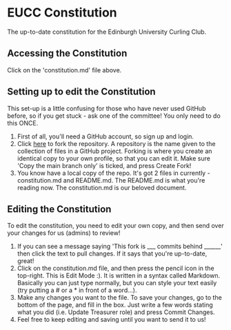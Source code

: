 # EUCC Constitution
The up-to-date constitution for the Edinburgh University Curling Club.

## Accessing the Constitution

Click on the 'constitution.md' file above.

## Setting up to edit the Constitution

This set-up is a little confusing for those who have never used GitHub before, so if you get stuck - ask one of the committee! You only need to do this ONCE.

1. First of all, you'll need a GitHub account, so sign up and login.
2. Click [here](https://github.com/EdinburghUniversityCurlingClub/Constitution/fork) to fork the repository. A repository is the name given to the collection of files in a GitHub project. Forking is where you create an identical copy to your own profile, so that you can edit it. Make sure 'Copy the main branch only' is ticked, and press Create Fork!
3. You know have a local copy of the repo. It's got 2 files in currently - constitution.md and README.md. The README.md is what you're reading now. The constitution.md is our beloved document.

## Editing the Constitution

To edit the constitution, you need to edit your own copy, and then send over your changes for us (admins) to review!

1. If you can see a message saying 'This fork is ___ commits behind ______' then click the text to pull changes. If it says that you're up-to-date, great!
2. Click on the constitution.md file, and then press the pencil icon in the top-right. This is Edit Mode :). It is written in a syntax called Markdown. Basically you can just type normally, but you can style your text easily (try putting a # or a * in front of a word...).
2. Make any changes you want to the file. To save your changes, go to the bottom of the page, and fill in the box. Just write a few words stating what you did (i.e. Update Treasurer role) and press Commit Changes.
3. Feel free to keep editing and saving until you want to send it to us!
